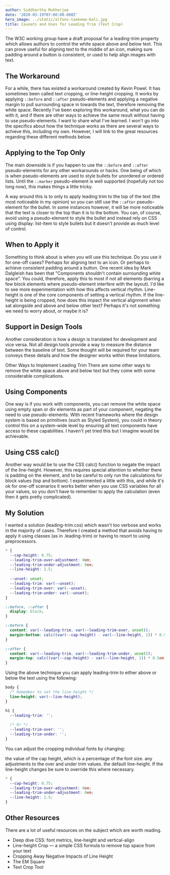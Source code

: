 ```yaml
---
author: Siddhartha Mukherjee
date: '2020-03-19T07:00:00.000Z'
hero_image: ../static/alfons-taekema-bali.jpg
title: Caveats and Uses for Leading Trim (Text Crop)
---
```

The W3C working group have a draft proposal for a leading-trim property which allows authors to control the white space above and below text. This can prove useful for aligning text to the middle of an icon, making sure padding around a button is consistent, or used to help align images with text.

## The Workaround

For a while,   there has existed a workaround created by Kevin Powel. It has sometimes been called text cropping, or line-height cropping. It works by applying `::before` and `::after` pseudo-elements and applying a negative margin to pull surrounding space in towards the text, therefore removing the white space. Recently I've been exploring this workaround, what you can do with it, and if there are other ways to achieve the same result without having to use pseudo-elements. I want to share what I've learned. I won't go into the specifics about how the technique works as there are several ways to achieve this, including my own. However, I will link to the great resources regarding these different methods below.

## Applying to the Top Only

The main downside is if you happen to use the `::before` and `::after` pseudo-elements for any other workarounds or hacks. One being of which is when pseudo-elements are used to style bullets for unordered or ordered lists. Until the `::marker` pseudo-element is well supported (hopefully not too long now), this makes things a little tricky.

A way around this is to only to apply leading trim to the top of the text (the most noticeable in my opinion) so you can still use the `::after` pseudo-element for the bullet. In some instances however, it will be more noticeable that the text is closer to the top than it is to the bottom. You can, of course, avoid using a pseudo-element to style the bullet and instead rely on CSS using display: list-item to style bullets but it doesn't provide as much level of control.

## When to Apply it

Something to think about is when you will use this technique. Do you use it for one-off cases? Perhaps for aligning text to an icon. Or perhaps to achieve consistent padding around a button. One recent idea by Mark Dalgleish has been that "Components shouldn't contain surrounding white space". You could, therefore, apply this to most if not all elements (barring a few block elements where pseudo-element interfere with the layout). I'd like to see more experimentation with how this affects vertical rhythm. Line-height is one of the core components of setting a vertical rhythm. If the line-height is being cropped, how does this impact the vertical alignment when sat alongside and above and below other text? Perhaps it's not something we need to worry about, or maybe it is?

## Support in Design Tools

Another consideration is how a design is translated for development and vice versa. Not all design tools provide a way to measure the distance between the baseline of text. Some thought will be required for your team conveys these details and how the designer works within these limitations.

Other Ways to Implement Leading Trim
There are some other ways to remove the white space above and below text but they come with some considerable complications.

## Using Components

One way is if you work with components, you can remove the white space using empty span or div elements as part of your component, negating the need to use pseudo-elements. With recent frameworks where the design system is based on primitives (such as Styled System), you could in theory control this on a system-wide level by ensuring all text components have access to these capabilities. I haven't yet tried this but I imagine would be achievable.

## Using CSS calc()

Another way would be to use the CSS calc() function to negate the impact of the line-height. However, this requires special attention to whether there is padding on the element, and to be careful to only run the calculations for block values (top and bottom). I experimented a little with this, and while it's ok for one-off scenarios it works better when you use CSS variables for all your values, so you don't have to remember to apply the calculation (even then it gets pretty complicated).

## My Solution

I wanted a solution (leading-trim.css) which wasn't too verbose and works in the majority of cases. Therefore I created a method that avoids having to apply it using classes (as in .leading-trim) or having to resort to using preprocessors.

```css
* {
  --cap-height: 0.75;
  --leading-trim-over-adjustment: 0em;
  --leading-trim-under-adjustment: 0em;
  --line-height: 1.5;
  
  --unset: unset;
  --leading-trim: var(--unset);
  --leading-trim-over: var(--unset);
  --leading-trim-under: var(--unset);
}

::before, ::after {
  display: block;
}

::before {
  content: var(--leading-trim, var(--leading-trim-over, unset));
  margin-bottom: calc((var(--cap-height) - var(--line-height, 1)) * 0.5em - var(--leading-trim-over-adjustment));
}

::after {
  content: var(--leading-trim, var(--leading-trim-under, unset));
  margin-top: calc((var(--cap-height) - var(--line-height, 1)) * 0.5em - var(--leading-trim-under-adjustment));
}
```

Using the above technique you can apply leading-trim to either above or below the text using the following:

```css
body {
  /* Remember to set the line-height */
  line-height: var(--line-height);
}

h1 {
  --leading-trim: '';
  
  /* Or */
  --leading-trim-over: '';
  --leading-trim-under: '';
}
```

You can adjust the cropping individual fonts by changing:

the value of the cap height, which is a percentage of the font size.
any adjustments to the over and under trim values.
the default line-height. If the line-height changes be sure to override this where necessary.

```css
* {
  --cap-height: 0.75;
  --leading-trim-over-adjustment: 0em;
  --leading-trim-under-adjustment: 0em;
  --line-height: 1.5;
}
```

## Other Resources

There are a lot of useful resources on the subject which are worth reading.

* Deep dive CSS: font metrics, line-height and vertical-align
* Line-height Crop — a simple CSS formula to remove top space from your text
* Cropping Away Negative Impacts of Line Height
* The EM Square
* Text Crop Tool